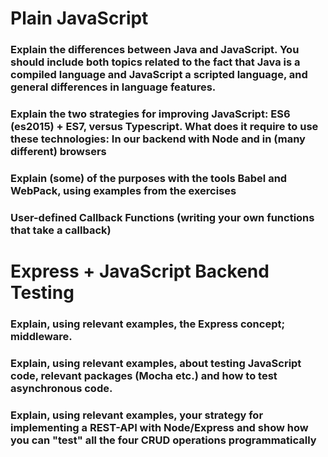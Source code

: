 # Plain JavaScript
### Explain the differences between Java and JavaScript. You should include both topics related to the fact that Java is a compiled language and JavaScript a scripted language, and general differences in language features.

### Explain the two strategies for improving JavaScript: ES6 (es2015) + ES7, versus Typescript. What does it require to use these technologies: In our backend with Node and in (many different) browsers

### Explain (some) of the purposes with the tools Babel and WebPack, using  examples from the exercises

### User-defined Callback Functions (writing your own functions that take a callback)

# Express + JavaScript Backend Testing
### Explain, using relevant examples, the Express concept; middleware.

### Explain, using relevant examples, about testing JavaScript code, relevant packages (Mocha etc.) and how to test asynchronous code.

### Explain, using relevant examples, your strategy for implementing a REST-API with Node/Express and show how you can "test" all the four CRUD operations programmatically 

